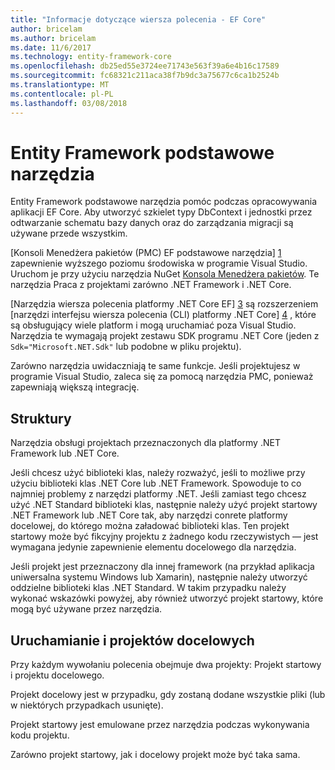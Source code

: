 ```yaml
---
title: "Informacje dotyczące wiersza polecenia - EF Core"
author: bricelam
ms.author: bricelam
ms.date: 11/6/2017
ms.technology: entity-framework-core
ms.openlocfilehash: db25ed55e3724ee71743e563f39a6e4b16c17589
ms.sourcegitcommit: fc68321c211aca38f7b9dc3a75677c6ca1b2524b
ms.translationtype: MT
ms.contentlocale: pl-PL
ms.lasthandoff: 03/08/2018
---
```

<a name="entity-framework-core-tools"></a>Entity Framework podstawowe narzędzia
===========================
Entity Framework podstawowe narzędzia pomóc podczas opracowywania aplikacji EF Core. Aby utworzyć szkielet typy DbContext i jednostki przez odtwarzanie schematu bazy danych oraz do zarządzania migracji są używane przede wszystkim.

[Konsoli Menedżera pakietów (PMC) EF podstawowe narzędzia] [ 1] zapewnienie wyższego poziomu środowiska w programie Visual Studio. Uruchom je przy użyciu narzędzia NuGet [Konsola Menedżera pakietów][2]. Te narzędzia Praca z projektami zarówno .NET Framework i .NET Core.

[Narzędzia wiersza polecenia platformy .NET Core EF] [ 3] są rozszerzeniem [narzędzi interfejsu wiersza polecenia (CLI) platformy .NET Core] [ 4] , które są obsługujący wiele platform i mogą uruchamiać poza Visual Studio. Narzędzia te wymagają projekt zestawu SDK programu .NET Core (jeden z `Sdk="Microsoft.NET.Sdk"` lub podobne w pliku projektu).

Zarówno narzędzia uwidaczniają te same funkcje. Jeśli projektujesz w programie Visual Studio, zaleca się za pomocą narzędzia PMC, ponieważ zapewniają większą integrację.

<a name="frameworks"></a>Struktury
----------
Narzędzia obsługi projektach przeznaczonych dla platformy .NET Framework lub .NET Core.

Jeśli chcesz użyć biblioteki klas, należy rozważyć, jeśli to możliwe przy użyciu biblioteki klas .NET Core lub .NET Framework. Spowoduje to co najmniej problemy z narzędzi platformy .NET. Jeśli zamiast tego chcesz użyć .NET Standard biblioteki klas, następnie należy użyć projekt startowy .NET Framework lub .NET Core tak, aby narzędzi conrete platformy docelowej, do którego można załadować biblioteki klas. Ten projekt startowy może być fikcyjny projektu z żadnego kodu rzeczywistych — jest wymagana jedynie zapewnienie elementu docelowego dla narzędzia.

Jeśli projekt jest przeznaczony dla innej framework (na przykład aplikacja uniwersalna systemu Windows lub Xamarin), następnie należy utworzyć oddzielne biblioteki klas .NET Standard. W takim przypadku należy wykonać wskazówki powyżej, aby również utworzyć projekt startowy, które mogą być używane przez narzędzia.

<a name="startup-and-target-projects"></a>Uruchamianie i projektów docelowych
---------------------------
Przy każdym wywołaniu polecenia obejmuje dwa projekty: Projekt startowy i projektu docelowego.

Projekt docelowy jest w przypadku, gdy zostaną dodane wszystkie pliki (lub w niektórych przypadkach usunięte).

Projekt startowy jest emulowane przez narzędzia podczas wykonywania kodu projektu.

Zarówno projekt startowy, jak i docelowy projekt może być taka sama.


  [1]: powershell.md
  [2]: https://docs.microsoft.com/nuget/tools/package-manager-console
  [3]: dotnet.md
  [4]: https://docs.microsoft.com/dotnet/core/tools/
